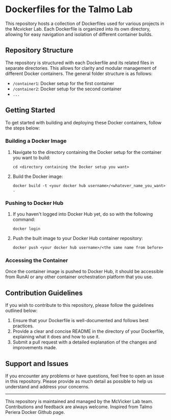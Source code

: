 # Dockerfiles for the Talmo Lab

This repository hosts a collection of Dockerfiles used for various projects in the Mcvicker Lab. Each Dockerfile is organized into its own directory, allowing for easy navigation and isolation of different container builds.

## Repository Structure

The repository is structured with each Dockerfile and its related files in separate directories. This allows for clarity and modular management of different Docker containers. The general folder structure is as follows:

- `/container1`: Docker setup for the first container
- `/container2`: Docker setup for the second container
- `...`

## Getting Started

To get started with building and deploying these Docker containers, follow the steps below:

### Building a Docker Image

1. Navigate to the directory containing the Docker setup for the container you want to build:
    ```
    cd <directory containing the Docker setup you want>
    ```

2. Build the Docker image:
    ```
    docker build -t <your docker hub username>/<whatever_name_you_want> .
    ```

### Pushing to Docker Hub

1. If you haven't logged into Docker Hub yet, do so with the following command:
    ```
    docker login
    ```

2. Push the built image to your Docker Hub container repository:
    ```
    docker push <your docker hub username>/<the same name from before>
    ```

### Accessing the Container

Once the container image is pushed to Docker Hub, it should be accessible from RunAI or any other container orchestration platform that you use.

## Contribution Guidelines

If you wish to contribute to this repository, please follow the guidelines outlined below:

1. Ensure that your Dockerfile is well-documented and follows best practices.
2. Provide a clear and concise README in the directory of your Dockerfile, explaining what it does and how to use it.
3. Submit a pull request with a detailed explanation of the changes and improvements made.

## Support and Issues

If you encounter any problems or have questions, feel free to open an issue in this repository. Please provide as much detail as possible to help us understand and address your concerns.

---

This repository is maintained and managed by the McVicker Lab team. Contributions and feedback are always welcome. Inspired from Talmo Periera Docker Github page. 
